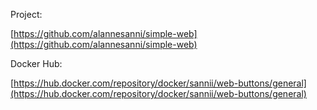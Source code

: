 Project:

[https://github.com/alannesanni/simple-web](https://github.com/alannesanni/simple-web)

Docker Hub:

[https://hub.docker.com/repository/docker/sannii/web-buttons/general](https://hub.docker.com/repository/docker/sannii/web-buttons/general)